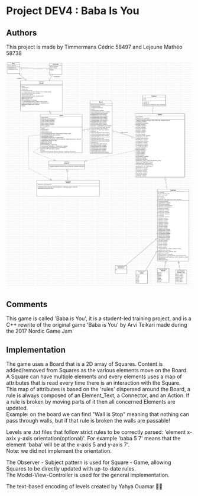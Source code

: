 # Project DEV4 : Baba Is You

## Authors 
This project is made by Timmermans Cédric 58497 and Lejeune Mathéo 58738

![uml](Main.jpg)


## Comments
This game is called 'Baba is You', it is a student-led training project, and is a C++ rewrite of the original game 'Baba is You' by Arvi Teikari made during the 2017 Nordic Game Jam

## Implementation
The game uses a Board that is a 2D array of Squares. Content is added/removed from Squares as the various elements move on the Board.
A Square can have multiple elements and every elements uses a map of attributes that is read every time there is an interaction with the Square.  
This map of attributes is based on the 'rules' dispersed around the Board, a rule is always composed of an Element_Text, a Connector, and an Action. If a rule is broken by moving parts of it then all concerned Elements are updated.  
Example: on the board we can find "Wall is Stop" meaning that nothing can pass through walls, but if that rule is broken the walls are passable!

Levels are .txt files that follow strict rules to be correctly parsed: 'element x-axix y-axis orientation(optional)'. For example 'baba 5 7' means that the element 'baba' will be at the x-axis 5 and y-axis 7'.   
Note: we did not implement the orientation.  

The Observer - Subject pattern is used for Square - Game, allowing Squares to be directly updated with up-to-date rules.  
The Model-View-Controller is used for the general implementation.

The text-based encoding of levels created by Yahya Ouamar 🙏🏼

